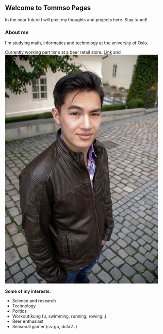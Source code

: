 ## Welcome to Tommso Pages

In the near future I will post my thoughts and projects here. Stay tuned!
### About me
I'm studying math, informatics and technology at the university of Oslo.

Currently working part time at a beer retail store.
[Link](url) and ![Image](1240423_10151882688610395_1655941122_n.png)


**Some** **of** **my** **interests:**
- Science and research
- Technology
- Politics 
- Workout(kung fu, swimming, running, rowing..)
- Beer enthusiast
- Seasonal gamer (cs-go, dota2..)




